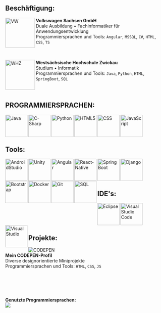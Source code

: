 <h2>
Beschäftigung:
</h2>

[<img align="left" height="94px" width="94px" alt="VW" src="https://user-images.githubusercontent.com/20931258/131373296-aa8ced38-05e9-43a8-9df2-e7ed03c3143f.jpg"/>](https://www.volkswagen-sachsen.de/de.html)

**Volkswagen Sachsen GmbH** \
Duale Ausbildung • Fachinformatiker für Anwendungsentwicklung \
Programmiersprachen und Tools: `Angular`, `MSSQL`, `C#`, `HTML`, `CSS`, `TS`\
<br/>
<br/>

[<img align="left" height="94px" width="94px" alt="WHZ" src="https://user-images.githubusercontent.com/20931258/131372847-94b32cb4-293a-49d8-b891-1c1cd6d2fffd.jpg"/>](https://www.fh-zwickau.de/)

**Westsächsische Hochschule Zwickau** \
Studium • Informatik \
Programmiersprachen und Tools: `Java`, `Python`, `HTML`, `SpringBoot`, `SQL`\
<br/>
<br/>



<h2>
PROGRAMMIERSPRACHEN:
</h2>

<img align="left" alt="Java" width="70px" src="https://user-images.githubusercontent.com/20931258/131356512-4db2afd5-d908-47e0-b781-e5548db2c214.png" />

<img align="left" alt="C-Sharp" width="70px" src="https://user-images.githubusercontent.com/20931258/131356676-670bc934-3ec1-430f-ba67-3d9293b9d2ab.png" />

<img align="left" alt="Python" width="70px" src="https://user-images.githubusercontent.com/20931258/131356722-a578b40e-8ab0-4d41-bc2c-5a56bdc23ade.png" />

<img align="left" alt="HTML5" width="70px" src="https://user-images.githubusercontent.com/20931258/131356816-76ab125a-0b83-4cca-a3ea-520d63b439f3.png" />

<img align="left" alt="CSS" width="70px" src="https://user-images.githubusercontent.com/20931258/131383145-414527ff-d84d-400c-ab9e-299347a0b0bb.png" />

<img align="left" alt="JavaScript" width="70px" src="https://user-images.githubusercontent.com/20931258/132023942-98b45c77-a92e-426a-94bc-86705a776041.png" />

<br /><br />
<br /><br />

<h2>
Tools:
</h2>

<img align="left" alt="AndroidStudio" width="70px" src="https://user-images.githubusercontent.com/20931258/131357074-63df6ac7-6b66-4f0e-8a55-b6db31103ed8.png" />

<img align="left" alt="Unity" width="70px" src="https://user-images.githubusercontent.com/20931258/131357190-37d75dc2-305d-47eb-bdc1-313943454243.png" />

<img align="left" alt="Angular" width="70px" src="https://user-images.githubusercontent.com/20931258/148452281-52a3239d-8f29-4ebd-bc07-d41ecec41bb2.png" />

<img align="left" alt="React-Native" width="70px" src="https://user-images.githubusercontent.com/20931258/221355874-2572211f-fe17-4a03-860f-d1f27ec0f7a3.png" />

<img align="left" alt="SpringBoot" width="70px" src="https://user-images.githubusercontent.com/20931258/131357312-0905256c-158e-46cf-b344-e45391ce428a.png" />

<img align="left" alt="Django" width="70px" src="https://user-images.githubusercontent.com/20931258/132024071-5a7a724e-4a94-4f76-b7f0-f773e8f21781.png" />

<img align="left" alt="Bootstrap" width="70px" src="https://user-images.githubusercontent.com/20931258/131357628-36633d2c-c99c-4a17-b548-d06a3bd7a62e.png" />

<img align="left" alt="Docker" width="70px" src="https://user-images.githubusercontent.com/20931258/131357714-af4e9a2e-10e3-4289-8ef9-3d835b8fbaf2.png" />

<img align="left" alt="Git" width="70px" src="https://user-images.githubusercontent.com/20931258/131357774-1892edb9-3fee-4d60-9d40-2d6cc6f33de3.png" />

<img align="left" alt="SQL" width="70px" src="https://user-images.githubusercontent.com/20931258/131357843-e7b92c7c-97d4-4f21-aae4-bb76b0fa5bcf.png" />

<br /><br />
<br /><br />

<h2>
IDE's:
</h2>

<img align="left" alt="Eclipse" width="70px" src="https://user-images.githubusercontent.com/20931258/131357944-f1e7aaca-d8c7-47bb-aa3e-2bbafc8d6346.png" />

<img align="left" alt="Visual Studio Code" width="70px" src="https://user-images.githubusercontent.com/20931258/131358001-ae2e9c79-2522-4dbb-9244-dce35da65a6c.png" />

<img align="left" alt="Visual Studio" width="70px" src="https://user-images.githubusercontent.com/20931258/131358034-a92dec4d-3d85-4a3c-bca5-995423470c9f.png" />

<br /><br />
<br /><br />

<h2>
Projekte:
</h2>

[<img align="left" alt="CODEPEN" src="https://user-images.githubusercontent.com/20931258/133752948-3147eef0-66b4-4d99-b121-a720c4b85516.png"/>](https://codepen.io/kennymusterer)
<br/>
**Mein CODEPEN-Profil** \
Diverse designorientierte Miniprojekte \
Programmiersprachen und Tools: `HTML`, `CSS`, `JS`\
<br/>
<br/>
<br/>
<h1></h1>

**Genutzte Programmiersprachen:**
<br/>
<img align="left" src="https://wakatime.com/share/@7dcc8c54-b16d-461a-8191-ed2b6874033c/c0b3ae6e-c885-4fe7-adc7-a14e9a2eb20e.svg"></img></a>





